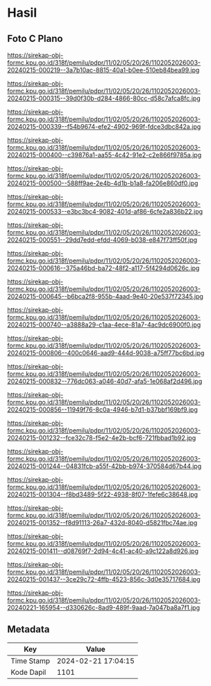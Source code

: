 # Hasil

## Foto C Plano

https://sirekap-obj-formc.kpu.go.id/318f/pemilu/pdpr/11/02/05/20/26/1102052026003-20240215-000219--3a7b10ac-8815-40a1-b0ee-510eb84bea99.jpg

https://sirekap-obj-formc.kpu.go.id/318f/pemilu/pdpr/11/02/05/20/26/1102052026003-20240215-000315--39d0f30b-d284-4866-80cc-d58c7afca8fc.jpg

https://sirekap-obj-formc.kpu.go.id/318f/pemilu/pdpr/11/02/05/20/26/1102052026003-20240215-000339--f54b9674-efe2-4902-969f-fdce3dbc842a.jpg

https://sirekap-obj-formc.kpu.go.id/318f/pemilu/pdpr/11/02/05/20/26/1102052026003-20240215-000400--c39876a1-aa55-4c42-91e2-c2e866f9785a.jpg

https://sirekap-obj-formc.kpu.go.id/318f/pemilu/pdpr/11/02/05/20/26/1102052026003-20240215-000500--588ff9ae-2e4b-4d1b-b1a8-fa206e860df0.jpg

https://sirekap-obj-formc.kpu.go.id/318f/pemilu/pdpr/11/02/05/20/26/1102052026003-20240215-000533--e3bc3bc4-9082-401d-af86-6cfe2a836b22.jpg

https://sirekap-obj-formc.kpu.go.id/318f/pemilu/pdpr/11/02/05/20/26/1102052026003-20240215-000551--29dd7edd-efdd-4069-b038-e847f73ff50f.jpg

https://sirekap-obj-formc.kpu.go.id/318f/pemilu/pdpr/11/02/05/20/26/1102052026003-20240215-000616--375a46bd-ba72-48f2-a117-5f4294d0626c.jpg

https://sirekap-obj-formc.kpu.go.id/318f/pemilu/pdpr/11/02/05/20/26/1102052026003-20240215-000645--b6bca2f8-955b-4aad-9e40-20e537f72345.jpg

https://sirekap-obj-formc.kpu.go.id/318f/pemilu/pdpr/11/02/05/20/26/1102052026003-20240215-000740--a3888a29-c1aa-4ece-81a7-4ac9dc6900f0.jpg

https://sirekap-obj-formc.kpu.go.id/318f/pemilu/pdpr/11/02/05/20/26/1102052026003-20240215-000806--400c0646-aad9-444d-9038-a75ff77bc6bd.jpg

https://sirekap-obj-formc.kpu.go.id/318f/pemilu/pdpr/11/02/05/20/26/1102052026003-20240215-000832--776dc063-a046-40d7-afa5-1e068af2d496.jpg

https://sirekap-obj-formc.kpu.go.id/318f/pemilu/pdpr/11/02/05/20/26/1102052026003-20240215-000856--11949f76-8c0a-4946-b7d1-b37bbf169bf9.jpg

https://sirekap-obj-formc.kpu.go.id/318f/pemilu/pdpr/11/02/05/20/26/1102052026003-20240215-001232--fce32c78-f5e2-4e2b-bcf6-721fbbad1b92.jpg

https://sirekap-obj-formc.kpu.go.id/318f/pemilu/pdpr/11/02/05/20/26/1102052026003-20240215-001244--04831fcb-a55f-42bb-b974-370584d67b44.jpg

https://sirekap-obj-formc.kpu.go.id/318f/pemilu/pdpr/11/02/05/20/26/1102052026003-20240215-001304--f8bd3489-5f22-4938-8f07-1fefe6c38648.jpg

https://sirekap-obj-formc.kpu.go.id/318f/pemilu/pdpr/11/02/05/20/26/1102052026003-20240215-001352--f8d91113-26a7-432d-8040-d5821fbc74ae.jpg

https://sirekap-obj-formc.kpu.go.id/318f/pemilu/pdpr/11/02/05/20/26/1102052026003-20240215-001411--d08769f7-2d94-4c41-ac40-a9c122a8d926.jpg

https://sirekap-obj-formc.kpu.go.id/318f/pemilu/pdpr/11/02/05/20/26/1102052026003-20240215-001437--3ce29c72-4ffb-4523-856c-3d0e35717684.jpg

https://sirekap-obj-formc.kpu.go.id/318f/pemilu/pdpr/11/02/05/20/26/1102052026003-20240221-165954--d330626c-8ad9-489f-9aad-7a047ba8a7f1.jpg


## Metadata

| Key        | Value               |
| ---------- | ------------------- |
| Time Stamp | 2024-02-21 17:04:15 |
| Kode Dapil | 1101                |




